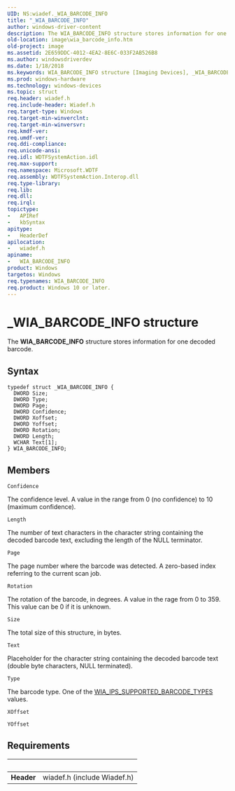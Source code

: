 ```yaml
---
UID: NS:wiadef._WIA_BARCODE_INFO
title: "_WIA_BARCODE_INFO"
author: windows-driver-content
description: The WIA_BARCODE_INFO structure stores information for one decoded barcode.
old-location: image\wia_barcode_info.htm
old-project: image
ms.assetid: 2E659DDC-4012-4EA2-8E6C-033F2AB526B8
ms.author: windowsdriverdev
ms.date: 1/18/2018
ms.keywords: WIA_BARCODE_INFO structure [Imaging Devices], _WIA_BARCODE_INFO, WIA_BARCODE_INFO, wiadef/WIA_BARCODE_INFO, image.wia_barcode_info
ms.prod: windows-hardware
ms.technology: windows-devices
ms.topic: struct
req.header: wiadef.h
req.include-header: Wiadef.h
req.target-type: Windows
req.target-min-winverclnt: 
req.target-min-winversvr: 
req.kmdf-ver: 
req.umdf-ver: 
req.ddi-compliance: 
req.unicode-ansi: 
req.idl: WDTFSystemAction.idl
req.max-support: 
req.namespace: Microsoft.WDTF
req.assembly: WDTFSystemAction.Interop.dll
req.type-library: 
req.lib: 
req.dll: 
req.irql: 
topictype:
-	APIRef
-	kbSyntax
apitype:
-	HeaderDef
apilocation:
-	wiadef.h
apiname:
-	WIA_BARCODE_INFO
product: Windows
targetos: Windows
req.typenames: WIA_BARCODE_INFO
req.product: Windows 10 or later.
---
```


# _WIA_BARCODE_INFO structure
The <b>WIA_BARCODE_INFO</b> structure stores information for one decoded barcode.

## Syntax
````
typedef struct _WIA_BARCODE_INFO {
  DWORD Size;
  DWORD Type;
  DWORD Page;
  DWORD Confidence;
  DWORD Xoffset;
  DWORD Yoffset;
  DWORD Rotation;
  DWORD Length;
  WCHAR Text[1];
} WIA_BARCODE_INFO;
````

## Members


`Confidence`

The confidence level. A value in the range from 0 (no confidence) to 10 (maximum confidence).

`Length`

The number of text characters in the character string containing the decoded barcode text, excluding the length of the NULL terminator.

`Page`

The page number where the barcode was detected. A zero-based index referring to the current scan job.

`Rotation`

The rotation of the barcode, in degrees. A value in the rage from 0 to 359. This value can be 0 if it is unknown.

`Size`

The total size of this structure, in bytes.

`Text`

Placeholder for the character string containing the decoded barcode text (double byte characters, NULL terminated).

`Type`

The barcode type. One of the <a href="https://msdn.microsoft.com/library/windows/hardware/hh706268">WIA_IPS_SUPPORTED_BARCODE_TYPES</a> values.

`XOffset`



`YOffset`




## Requirements
| &nbsp; | &nbsp; |
| ---- |:---- |
| **Header** | wiadef.h (include Wiadef.h) |